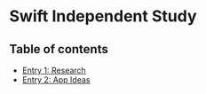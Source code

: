 # Swift Independent Study

## Table of contents

+ [Entry 1: Research](entries/entry01-research.md)
+ [Entry 2: App Ideas](entries/entry02-week2.md)